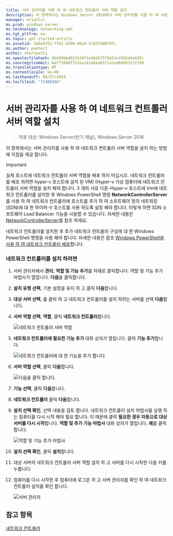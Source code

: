 ```yaml
---
title: 서버 관리자를 사용 하 여 네트워크 컨트롤러 서버 역할 설치
description: 이 항목에서는 Windows Server 2016에서 서버 관리자를 사용 하 여 네트워크 컨트롤러 서버 역할을 설치 하는 방법에 대 한 지침을 제공 합니다.
manager: brianlic
ms.prod: windows-server
ms.technology: networking-sdn
ms.tgt_pltfrm: na
ms.topic: get-started-article
ms.assetid: 3a6e4352-ff62-4290-b8a4-5c83740070fc
ms.author: pashort
author: shortpatti
ms.openlocfilehash: 8b656bbd823a10f1e36d1757bb53c4565d4e828c
ms.sourcegitcommit: 6aff3d88ff22ea141a6ea6572a5ad8dd6321f199
ms.translationtype: MT
ms.contentlocale: ko-KR
ms.lasthandoff: 09/27/2019
ms.locfileid: "71405836"
---
```

# <a name="install-the-network-controller-server-role-using-server-manager"></a>서버 관리자를 사용 하 여 네트워크 컨트롤러 서버 역할 설치

>적용 대상: Windows Server(반기 채널), Windows Server 2016

이 항목에서는 서버 관리자를 사용 하 여 네트워크 컨트롤러 서버 역할을 설치 하는 방법에 지침을 제공 합니다.

>[!IMPORTANT]
>실제 호스트에 네트워크 컨트롤러 서버 역할을 배포 하지 마십시오. 네트워크 컨트롤러를 배포 하려면 hyper-v 호스트에 설치 된 VM\) \(Hyper-v 가상 컴퓨터에 네트워크 컨트롤러 서버 역할을 설치 해야 합니다. 3 개의 서로 다른\-Hyper-v 호스트에 Vm에 네트워크 컨트롤러를 설치한 후 Windows PowerShell 명령 **NetworkControllerServer**를 사용 하 여 네트워크 컨트롤러에 호스트를 추가 하 여 소프트웨어 정의 네트워킹 \(SDN\)에 대 한 하이퍼\-V 호스트를 사용 하도록 설정 해야 합니다. 이렇게 하면 SDN 소프트웨어 Load Balancer 기능을 사용할 수 있습니다. 자세한 내용은 [NetworkControllerServer](https://technet.microsoft.com/itpro/powershell/windows/network-controller/new-networkcontrollerserver)를 참조 하세요.
  
네트워크 컨트롤러를 설치한 후 추가 네트워크 컨트롤러 구성에 대 한 Windows PowerShell 명령을 사용 해야 합니다. 자세한 내용은 참조 [Windows PowerShell을 사용 하 여 네트워크 컨트롤러 배포](../../deploy/Deploy-Network-Controller-using-Windows-PowerShell.md)합니다.  
  
### <a name="to-install-network-controller"></a>네트워크 컨트롤러를 설치 하려면  
  
1.  서버 관리자에서 **관리**, **역할 및 기능 추가**를 차례로 클릭합니다. 역할 및 기능 추가 마법사가 열립니다. **다음**을 클릭합니다.  
  
2.  **설치 유형 선택**, 기본 설정을 유지 하 고 클릭 **다음**합니다.  
  
3.  **대상 서버 선택**, 를 클릭 하 고 네트워크 컨트롤러를 설치 하려는 서버를 선택 **다음**합니다.  
  
4.  **서버 역할 선택**,  **역할**, 클릭 **네트워크 컨트롤러**합니다.  
  
    ![네트워크 컨트롤러 서버 역할](../../../media/Install-the-Network-Controller-server-role-using-Server-Manager/netc_install_07.jpg)  
  
5.  **네트워크 컨트롤러에 필요한 기능 추가** 대화 상자가 열립니다. 클릭 **기능 추가**합니다.  
  
    ![네트워크 컨트롤러에 대 한 기능을 추가 합니다.](../../../media/Install-the-Network-Controller-server-role-using-Server-Manager/netc_install_06.jpg)  
  
6.  **서버 역할 선택**, 클릭 **다음**합니다.  
  
    ![다음을 클릭 합니다.](../../../media/Install-the-Network-Controller-server-role-using-Server-Manager/netc_install_07.jpg)  
  
7.  **기능 선택**, 클릭 **다음**합니다.  
  
8.  **네트워크 컨트롤러** 클릭 **다음**합니다.  
  
9. **설치 선택 확인**, 선택 내용을 검토 합니다. 네트워크 컨트롤러 설치 마법사를 실행 하는 컴퓨터를 다시 시작 해야 필요 합니다. 이 때문에 클릭 **필요한 경우 자동으로 대상 서버를 다시 시작**합니다. **역할 및 추가 기능 마법사** 대화 상자가 열립니다. **예**를 클릭합니다.  
  
    ![역할 및 기능 추가 마법사](../../../media/Install-the-Network-Controller-server-role-using-Server-Manager/netc_install_11.jpg)  
  
10. **설치 선택 확인**, 클릭 **설치**합니다.  
  
11. 대상 서버의 네트워크 컨트롤러 서버 역할 설치 하 고 서버를 다시 시작한 다음 키를 누릅니다.  
  
12. 컴퓨터를 다시 시작한 후 컴퓨터에 로그온 하 고 서버 관리자를 확인 하 여 네트워크 컨트롤러 설치를 확인 합니다.  
  
    ![서버 관리자](../../../media/Install-the-Network-Controller-server-role-using-Server-Manager/nc_013.jpg)  
  
## <a name="see-also"></a>참고 항목  
[네트워크 컨트롤러](Network-Controller.md)  
  


